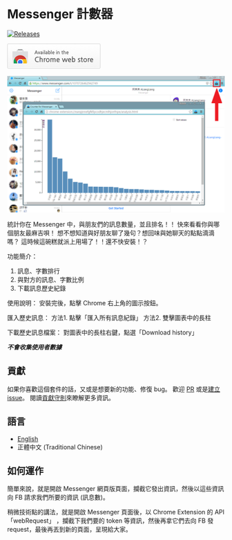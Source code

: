 # Messenger 計數器

[![Releases](https://img.shields.io/github/release/ALiangLiang/Counter-for-Messenger.svg)](https://github.com/ALiangLiang/Counter-for-Messenger/releases/latest)

[![從 Chrome Web Store 安裝](.github/assets/tryitnowbutton_small.png)](https://chrome.google.com/webstore/detail/ldlagicdigidgnhniajpmoddkoakdoca)

![示意圖](.github/assets/screenshot1.png)

統計你在 Messenger 中，與朋友們的訊息數量，並且排名！！
快來看看你與哪個朋友最麻吉唄！
想不想知道與好朋友聊了幾句？想回味與她聊天的點點滴滴嗎？
這時候這碗糕就派上用場了！！還不快安裝！？

功能簡介：
1. 訊息、字數排行
2. 與對方的訊息、字數比例
3. 下載訊息歷史紀錄

使用說明：
安裝完後，點擊 Chrome 右上角的圖示按鈕。

匯入歷史訊息：
方法1. 點擊「匯入所有訊息紀錄」
方法2. 雙擊圖表中的長柱

下載歷史訊息檔案：
對圖表中的長柱右鍵，點選「Download history」

***不會收集使用者數據***

## 貢獻

如果你喜歡這個套件的話，又或是想要新的功能、修復 bug。
歡迎 [PR](https://github.com/ALiangLiang/Counter-for-Messenger/compare) 或是[建立 issue](https://github.com/ALiangLiang/Counter-for-Messenger/issues/new)。
閱讀[貢獻守則](.github/CONTRIBUTING.md)來瞭解更多資訊。

## 語言

- [English](README.md)
- 正體中文 (Traditional Chinese)

## 如何運作

簡單來說，就是開啟 Messenger 網頁版頁面，攔截它發出資訊，然後以這些資訊向 FB 請求我們所要的資訊 (訊息數)。

稍微技術點的講法，就是開啟 Messenger 頁面後，以 Chrome Extension 的 API「webRequest」
，攔截下我們要的 token 等資訊，然後再拿它們去向 FB 發 request，最後再丟到新的頁面，呈現給大家。
